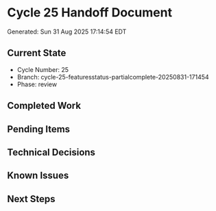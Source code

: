# Cycle 25 Handoff Document

Generated: Sun 31 Aug 2025 17:14:54 EDT

## Current State
- Cycle Number: 25
- Branch: cycle-25-featuresstatus-partialcomplete-20250831-171454
- Phase: review

## Completed Work
<!-- Updated by each agent as they complete their phase -->

## Pending Items
<!-- Items that need attention in the next phase or cycle -->

## Technical Decisions
<!-- Important technical decisions made during this cycle -->

## Known Issues
<!-- Issues discovered but not yet resolved -->

## Next Steps
<!-- Clear action items for the next agent/cycle -->

